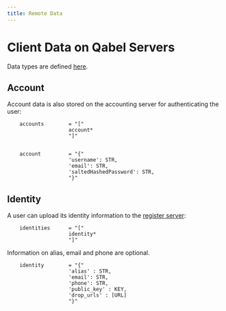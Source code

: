 ```yaml
---
title: Remote Data
---
```

# Client Data on Qabel Servers

Data types are defined [here](../Qabel-Client-Local-Data#data-types).

## Account
Account data is also stored on the accounting server for authenticating the user:

        accounts        = "["
                        account*
                        "]"


        account         = "{"
                        'username': STR,
                        'email': STR,
                        'saltedHashedPassword': STR,
                        "}"

## Identity

A user can upload its identity information to the [register server](../Qabel-Protocol-Register):

        identities      = "["
                        identity*
                        "]"

Information on alias, email and phone are optional.

        identity        = "{"
                        'alias' : STR,
                        'email': STR,
                        'phone': STR,
                        'public_key' : KEY,
                        'drop_urls' : [URL]
                        "}"